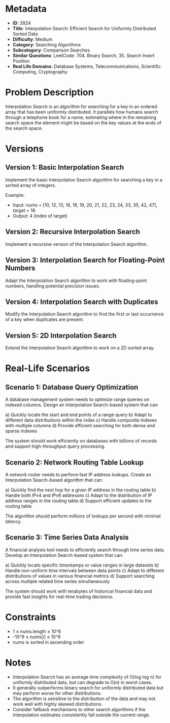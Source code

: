 # Metadata

- **ID**: 2824
- **Title**: Interpolation Search: Efficient Search for Uniformly Distributed Sorted Data
- **Difficulty**: Medium
- **Category**: Searching Algorithms
- **Subcategory**: Comparison Searches
- **Similar Questions**: LeetCode: 704. Binary Search, 35. Search Insert Position
- **Real Life Domains**: Database Systems, Telecommunications, Scientific Computing, Cryptography

# Problem Description

Interpolation Search is an algorithm for searching for a key in an ordered array that has been uniformly distributed. It parallels how humans search through a telephone book for a name, estimating where in the remaining search space the element might be based on the key values at the ends of the search space.

# Versions

## Version 1: Basic Interpolation Search

Implement the basic Interpolation Search algorithm for searching a key in a sorted array of integers.

Example:
- Input: nums = [10, 12, 13, 16, 18, 19, 20, 21, 22, 23, 24, 33, 35, 42, 47], target = 18
- Output: 4 (index of target)

## Version 2: Recursive Interpolation Search

Implement a recursive version of the Interpolation Search algorithm.

## Version 3: Interpolation Search for Floating-Point Numbers

Adapt the Interpolation Search algorithm to work with floating-point numbers, handling potential precision issues.

## Version 4: Interpolation Search with Duplicates

Modify the Interpolation Search algorithm to find the first or last occurrence of a key when duplicates are present.

## Version 5: 2D Interpolation Search

Extend the Interpolation Search algorithm to work on a 2D sorted array.

# Real-Life Scenarios

## Scenario 1: Database Query Optimization

A database management system needs to optimize range queries on indexed columns. Design an Interpolation Search-based system that can:

a) Quickly locate the start and end points of a range query
b) Adapt to different data distributions within the index
c) Handle composite indexes with multiple columns
d) Provide efficient searching for both dense and sparse indexes

The system should work efficiently on databases with billions of records and support high-throughput query processing.

## Scenario 2: Network Routing Table Lookup

A network router needs to perform fast IP address lookups. Create an Interpolation Search-based algorithm that can:

a) Quickly find the next hop for a given IP address in the routing table
b) Handle both IPv4 and IPv6 addresses
c) Adapt to the distribution of IP address ranges in the routing table
d) Support efficient updates to the routing table

The algorithm should perform millions of lookups per second with minimal latency.

## Scenario 3: Time Series Data Analysis

A financial analysis tool needs to efficiently search through time series data. Develop an Interpolation Search-based system that can:

a) Quickly locate specific timestamps or value ranges in large datasets
b) Handle non-uniform time intervals between data points
c) Adapt to different distributions of values in various financial metrics
d) Support searching across multiple related time series simultaneously

The system should work with terabytes of historical financial data and provide fast insights for real-time trading decisions.

# Constraints

- 1 ≤ nums.length ≤ 10^6
- -10^9 ≤ nums[i] ≤ 10^9
- nums is sorted in ascending order

# Notes

- Interpolation Search has an average time complexity of O(log log n) for uniformly distributed data, but can degrade to O(n) in worst cases.
- It generally outperforms binary search for uniformly distributed data but may perform worse for other distributions.
- The algorithm is sensitive to the distribution of the data and may not work well with highly skewed distributions.
- Consider fallback mechanisms to other search algorithms if the interpolation estimates consistently fall outside the current range.